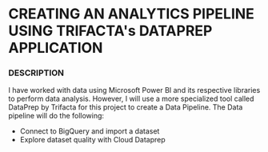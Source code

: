 # CREATING AN ANALYTICS PIPELINE USING TRIFACTA's DATAPREP APPLICATION

### DESCRIPTION

I have worked with data using Microsoft Power BI and its respective libraries to perform data analysis. However, I will use a more specialized tool called DataPrep by Trifacta for this project to create a Data Pipeline. The Data pipeline will do the following:
- Connect to BigQuery and import a dataset 
- Explore dataset quality with Cloud Dataprep

